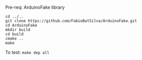 Pre-req: ArduinoFake library

```
cd ../..
git clone https://github.com/FabioBatSilva/ArduinoFake.git
cd ArduinoFake
mkdir build
cd build
cmake ..
make
```

To test: `make dep all`
